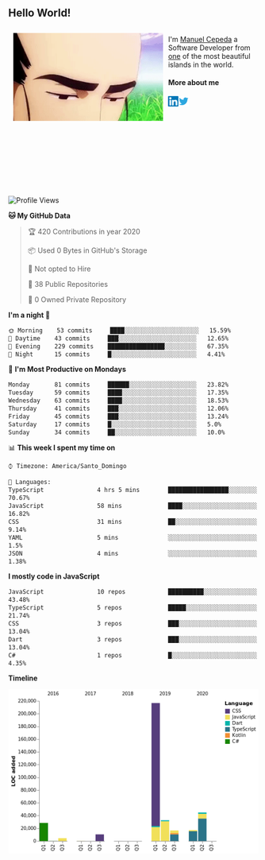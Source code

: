 <h2> Hello World!</h2>

<div style="display:inline-block">
  <img alt="Ah, I see you're a man of culture as well" align="left" width="60%" style="margin: 10px" src="https://raw.githubusercontent.com/mecm1993/mecm1993/master/assets/background.gif">

  I'm [Manuel Cepeda](https://manuelcepeda.dev) a Software Developer from [one](https://en.wikipedia.org/wiki/Dominican_Republic) of the most beautiful islands in the world.

  #### More about me

  <a href="https://www.linkedin.com/in/manuel-cepeda-0336a999/">
    <img align="left" alt="Manuel Cepeda | LinkedIn" width="21px" src="https://raw.githubusercontent.com/mecm1993/mecm1993/master/assets/linkedin.svg" />
  </a>
  <a href="https://twitter.com/mecm1993">
    <img align="left" alt="Manuel Cepeda | Twitter" width="21px" src="https://raw.githubusercontent.com/mecm1993/mecm1993/master/assets/twitter.svg" />
  </a>
  <br />
  <br />
  <br />
  <br />
  <br />
  <br />
  <br />
  <br />
  <br />
  <br />
  <br />
</div>

<!--START_SECTION:waka-->
![Profile Views](http://img.shields.io/badge/Profile%20Views-54-blue)

**🐱 My GitHub Data** 

> 🏆 420 Contributions in year 2020
 > 
> 📦 Used 0 Bytes in GitHub's Storage 
 > 
> 🚫 Not opted to Hire
 > 
> 📜 38 Public Repositories 
 > 
> 🔑 0 Owned Private Repository 
 > 
**I'm a night 🦉** 

```text
🌞 Morning    53 commits     ████░░░░░░░░░░░░░░░░░░░░░   15.59% 
🌆 Daytime    43 commits     ███░░░░░░░░░░░░░░░░░░░░░░   12.65% 
🌃 Evening    229 commits    ████████████████░░░░░░░░░   67.35% 
🌙 Night      15 commits     █░░░░░░░░░░░░░░░░░░░░░░░░   4.41%

```
📅 **I'm Most Productive on Mondays** 

```text
Monday       81 commits     ██████░░░░░░░░░░░░░░░░░░░   23.82% 
Tuesday      59 commits     ████░░░░░░░░░░░░░░░░░░░░░   17.35% 
Wednesday    63 commits     ████░░░░░░░░░░░░░░░░░░░░░   18.53% 
Thursday     41 commits     ███░░░░░░░░░░░░░░░░░░░░░░   12.06% 
Friday       45 commits     ███░░░░░░░░░░░░░░░░░░░░░░   13.24% 
Saturday     17 commits     █░░░░░░░░░░░░░░░░░░░░░░░░   5.0% 
Sunday       34 commits     ██░░░░░░░░░░░░░░░░░░░░░░░   10.0%

```


📊 **This week I spent my time on** 

```text
⌚︎ Timezone: America/Santo_Domingo

💬 Languages: 
TypeScript               4 hrs 5 mins        █████████████████░░░░░░░░   70.67% 
JavaScript               58 mins             ████░░░░░░░░░░░░░░░░░░░░░   16.82% 
CSS                      31 mins             ██░░░░░░░░░░░░░░░░░░░░░░░   9.14% 
YAML                     5 mins              ░░░░░░░░░░░░░░░░░░░░░░░░░   1.5% 
JSON                     4 mins              ░░░░░░░░░░░░░░░░░░░░░░░░░   1.38%

```

**I mostly code in JavaScript** 

```text
JavaScript               10 repos            ██████████░░░░░░░░░░░░░░░   43.48% 
TypeScript               5 repos             █████░░░░░░░░░░░░░░░░░░░░   21.74% 
CSS                      3 repos             ███░░░░░░░░░░░░░░░░░░░░░░   13.04% 
Dart                     3 repos             ███░░░░░░░░░░░░░░░░░░░░░░   13.04% 
C#                       1 repos             █░░░░░░░░░░░░░░░░░░░░░░░░   4.35%

```


**Timeline**

![Chart not found](https://github.com/mecm1993/mecm1993/blob/master/charts/bar_graph.png) 


<!--END_SECTION:waka-->